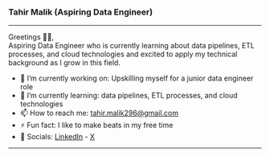 ### Tahir Malik (Aspiring Data Engineer)
----
Greetings 🙇🏻, <br/> 
Aspiring Data Engineer who is currently learning about data pipelines, ETL processes, and cloud technologies and excited to apply my technical background as I grow in this field. <br />
- 🔭 I’m currently working on: Upskilling myself for a junior data engineer role 
- 🌱 I’m currently learning: data pipelines, ETL processes, and cloud technologies
- 📫 How to reach me: tahir.malik296@gmail.com 
- ⚡ Fun fact: I like to make beats in my free time
- 🔗 Socials: [LinkedIn](https://www.linkedin.com/in/tahir007malik/) - [X](https://twitter.com/tahir007malik)
----
